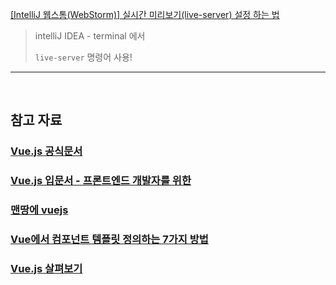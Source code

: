 [[IntelliJ 웹스톰(WebStorm)] 실시간 미리보기(live-server) 설정 하는 법](https://recoveryman.tistory.com/359)

> intelliJ IDEA - terminal 에서
>
> `live-server` 명령어 사용!

---

<br>

## 참고 자료

### [Vue.js 공식문서](https://kr.vuejs.org/v2/guide/installation.html)

### [Vue.js 입문서 - 프론트엔드 개발자를 위한](https://joshua1988.github.io/web-development/vuejs/vuejs-tutorial-for-beginner/)

### [맨땅에 vuejs](https://medium.com/@hozacho/맨땅에-vuejs-리스트-462d88047893)

### [Vue에서 컴포넌트 템플릿 정의하는 7가지 방법](https://github.com/FEDevelopers/tech.description/wiki/Vue에서-컴포넌트-템플릿을-정의하는-7가지-방법)

### [Vue.js 살펴보기](http://jeonghwan-kim.github.io/vue/2017/03/27/vue.html?source=post_page-----f0609a7756b7----------------------)